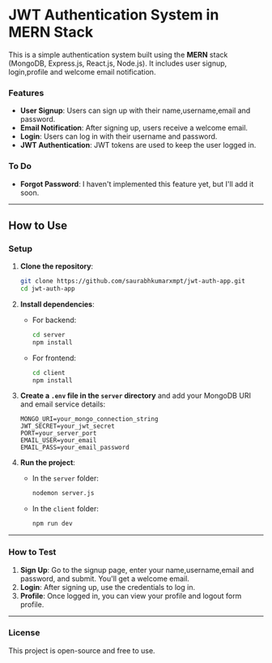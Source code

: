 # JWT Authentication System in MERN Stack

This is a simple authentication system built using the **MERN** stack (MongoDB, Express.js, React.js, Node.js). It includes user signup, login,profile and welcome email notification.

### Features

- **User Signup**: Users can sign up with their name,username,email and password.
- **Email Notification**: After signing up, users receive a welcome email.
- **Login**: Users can log in with their username and password.
- **JWT Authentication**: JWT tokens are used to keep the user logged in.

### To Do

- **Forgot Password**: I haven't implemented this feature yet, but I'll add it soon.

---

## How to Use

### Setup

1. **Clone the repository**:
   ```bash
   git clone https://github.com/saurabhkumarxmpt/jwt-auth-app.git
   cd jwt-auth-app
   ```

2. **Install dependencies**:
   - For backend:
     ```bash
     cd server
     npm install
     ```
   - For frontend:
     ```bash
     cd client
     npm install
     ```

3. **Create a `.env` file in the `server` directory** and add your MongoDB URI and email service details:
   ```env
   MONGO_URI=your_mongo_connection_string
   JWT_SECRET=your_jwt_secret
   PORT=your_server_port
   EMAIL_USER=your_email
   EMAIL_PASS=your_email_password
   ```

4. **Run the project**:
   - In the `server` folder:
     ```bash
     nodemon server.js
     ```
   - In the `client` folder:
     ```bash
     npm run dev
     ```

---

### How to Test

1. **Sign Up**: Go to the signup page, enter your name,username,email and password, and submit. You'll get a welcome email.
2. **Login**: After signing up, use the credentials to log in.
3. **Profile**: Once logged in, you can view your profile and logout form profile.

---

### License

This project is open-source and free to use.
